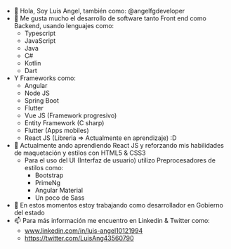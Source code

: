- 👋 Hola, Soy Luis Angel, también como: @angelfgdeveloper
- 👀 Me gusta mucho el desarrollo de software tanto Front end como Backend, usando lenguajes como:
  * Typescript
  * JavaScript
  * Java
  * C#
  * Kotlin
  * Dart
- Y Frameworks como:
  * Angular
  * Node JS
  * Spring Boot
  * Flutter
  * Vue JS (Framework progresivo)
  * Entity Framework (C sharp)
  * Flutter (Apps mobiles)
  * React JS (Libreria => Actualmente en aprendizaje) :D
- 🌱 Actualmente ando aprendiendo React JS y reforzando mis habilidades de maquetación y estilos con HTML5 & CSS3
  * Para el uso del UI (Interfaz de usuario) utilizo Preprocesadores de estilos como:
    * Bootstrap
    * PrimeNg
    * Angular Material
    * Un poco de Sass
- 💞️ En estos momentos estoy trabajando como desarrollador en Gobierno del estado
- 📫 Para más información me encuentro en Linkedin & Twitter como:
  * www.linkedin.com/in/luis-angel10121994
  * https://twitter.com/LuisAng43560790

<!---
angelfgdeveloper/angelfgdeveloper is a ✨ special ✨ repository because its `README.md` (this file) appears on your GitHub profile.
You can click the Preview link to take a look at your changes.
--->
